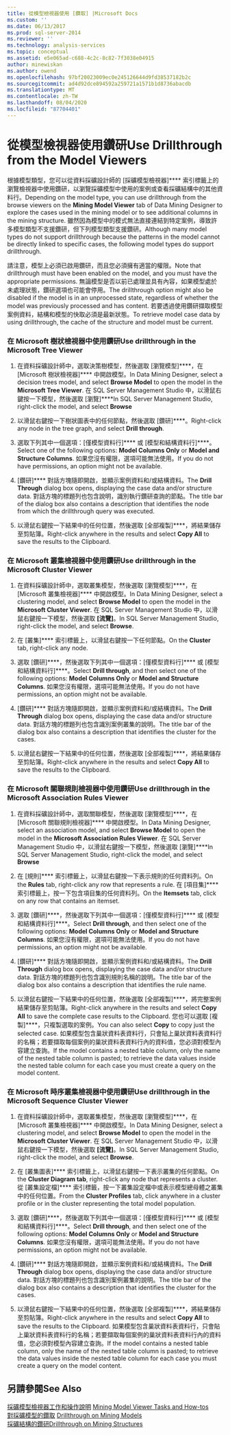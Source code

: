 ```yaml
---
title: 從模型檢視器使用 [鑽取] |Microsoft Docs
ms.custom: ''
ms.date: 06/13/2017
ms.prod: sql-server-2014
ms.reviewer: ''
ms.technology: analysis-services
ms.topic: conceptual
ms.assetid: e5e065ad-c688-4c2c-8c82-7f3038e04915
author: minewiskan
ms.author: owend
ms.openlocfilehash: 97bf20023009ec0e245126644d9fd38537182b2c
ms.sourcegitcommit: ad4d92dce894592a259721a1571b1d8736abacdb
ms.translationtype: MT
ms.contentlocale: zh-TW
ms.lasthandoff: 08/04/2020
ms.locfileid: "87704401"
---
```

# <a name="use-drillthrough-from-the-model-viewers"></a><span data-ttu-id="6af85-102">從模型檢視器使用鑽研</span><span class="sxs-lookup"><span data-stu-id="6af85-102">Use Drillthrough from the Model Viewers</span></span>
  <span data-ttu-id="6af85-103">根據模型類型，您可以從資料採礦設計師的 [採礦模型檢視器]\*\*\*\* 索引標籤上的瀏覽檢視器中使用鑽研，以瀏覽採礦模型中使用的案例或查看採礦結構中的其他資料行。</span><span class="sxs-lookup"><span data-stu-id="6af85-103">Depending on the model type, you can use drillthrough from the browse viewers on the **Mining Model Viewer** tab of Data Mining Designer to explore the cases used in the mining model or to see additional columns in the mining structure.</span></span> <span data-ttu-id="6af85-104">雖然因為模型中的模式無法直接連結到特定案例，導致許多模型類型不支援鑽研，但下列模型類型支援鑽研。</span><span class="sxs-lookup"><span data-stu-id="6af85-104">Although many model types do not support drillthrough because the patterns in the model cannot be directly linked to specific cases, the following model types do support drillthrough.</span></span>  
  
 <span data-ttu-id="6af85-105">請注意，模型上必須已啟用鑽研，而且您必須擁有適當的權限。</span><span class="sxs-lookup"><span data-stu-id="6af85-105">Note that drillthrough must have been enabled on the model, and you must have the appropriate permissions.</span></span> <span data-ttu-id="6af85-106">無論模型是否以前已處理並具有內容，如果模型處於未處理狀態，鑽研選項也可能會停用。</span><span class="sxs-lookup"><span data-stu-id="6af85-106">The drillthrough option might also be disabled if the model is in an unprocessed state, regardless of whether the model was previously processed and has content.</span></span> <span data-ttu-id="6af85-107">若要透過使用鑽研擷取模型案例資料，結構和模型的快取必須是最新狀態。</span><span class="sxs-lookup"><span data-stu-id="6af85-107">To retrieve model case data by using drillthrough, the cache of the structure and model must be current.</span></span>  
  
### <a name="use-drillthrough-in-the-microsoft-tree-viewer"></a><span data-ttu-id="6af85-108">在 Microsoft 樹狀檢視器中使用鑽研</span><span class="sxs-lookup"><span data-stu-id="6af85-108">Use drillthrough in the Microsoft Tree Viewer</span></span>  
  
1.  <span data-ttu-id="6af85-109">在資料採礦設計師中，選取決策樹模型，然後選取 [瀏覽模型]\*\*\*\*，在 [Microsoft 樹狀檢視器]\*\*\*\* 中開啟模型。</span><span class="sxs-lookup"><span data-stu-id="6af85-109">In Data Mining Designer, select a decision trees model, and select **Browse Model** to open the model in the **Microsoft Tree Viewer**.</span></span> <span data-ttu-id="6af85-110">在 SQL Server Management Studio 中，以滑鼠右鍵按一下模型，然後選取 [瀏覽]\*\*\*\*</span><span class="sxs-lookup"><span data-stu-id="6af85-110">In SQL Server Management Studio, right-click the model, and select **Browse**</span></span>  
  
2.  <span data-ttu-id="6af85-111">以滑鼠右鍵按一下樹狀圖表中的任何節點，然後選取 [鑽研]\*\*\*\*。</span><span class="sxs-lookup"><span data-stu-id="6af85-111">Right-click any node in the tree graph, and select **Drill through**.</span></span>  
  
3.  <span data-ttu-id="6af85-112">選取下列其中一個選項：[僅模型資料行]\*\*\*\* 或 [模型和結構資料行]\*\*\*\*。</span><span class="sxs-lookup"><span data-stu-id="6af85-112">Select one of the following options: **Model Columns Only** or **Model and Structure Columns**.</span></span> <span data-ttu-id="6af85-113">如果您沒有權限，選項可能無法使用。</span><span class="sxs-lookup"><span data-stu-id="6af85-113">If you do not have permissions, an option might not be available.</span></span>  
  
4.  <span data-ttu-id="6af85-114">[鑽研]\*\*\*\* 對話方塊隨即開啟，並顯示案例資料和/或結構資料。</span><span class="sxs-lookup"><span data-stu-id="6af85-114">The **Drill Through** dialog box opens, displaying the case data and/or structure data.</span></span> <span data-ttu-id="6af85-115">對話方塊的標題列也包含說明，識別執行鑽研查詢的節點。</span><span class="sxs-lookup"><span data-stu-id="6af85-115">The title bar of the dialog box also contains a description that identifies the node from which the drillthrough query was executed.</span></span>  
  
5.  <span data-ttu-id="6af85-116">以滑鼠右鍵按一下結果中的任何位置，然後選取 [全部複製]\*\*\*\*，將結果儲存至剪貼簿。</span><span class="sxs-lookup"><span data-stu-id="6af85-116">Right-click anywhere in the results and select **Copy All** to save the results to the Clipboard.</span></span>  
  
### <a name="use-drillthrough-in-the-microsoft-cluster-viewer"></a><span data-ttu-id="6af85-117">在 Microsoft 叢集檢視器中使用鑽研</span><span class="sxs-lookup"><span data-stu-id="6af85-117">Use drillthrough in the Microsoft Cluster Viewer</span></span>  
  
1.  <span data-ttu-id="6af85-118">在資料採礦設計師中，選取叢集模型，然後選取 [瀏覽模型]\*\*\*\*，在 [Microsoft 叢集檢視器]\*\*\*\* 中開啟模型。</span><span class="sxs-lookup"><span data-stu-id="6af85-118">In Data Mining Designer, select a clustering model, and select **Browse Model** to open the model in the **Microsoft Cluster Viewer**.</span></span> <span data-ttu-id="6af85-119">在 SQL Server Management Studio 中，以滑鼠右鍵按一下模型，然後選取 **[流覽]**。</span><span class="sxs-lookup"><span data-stu-id="6af85-119">In SQL Server Management Studio, right-click the model, and select **Browse**.</span></span>  
  
2.  <span data-ttu-id="6af85-120">在 [叢集]\*\*\*\* 索引標籤上，以滑鼠右鍵按一下任何節點。</span><span class="sxs-lookup"><span data-stu-id="6af85-120">On the **Cluster** tab, right-click any node.</span></span>  
  
3.  <span data-ttu-id="6af85-121">選取 [鑽研]\*\*\*\*，然後選取下列其中一個選項：[僅模型資料行]\*\*\*\* 或 [模型和結構資料行]\*\*\*\*。</span><span class="sxs-lookup"><span data-stu-id="6af85-121">Select **Drill through**, and then select one of the following options: **Model Columns Only** or **Model and Structure Columns**.</span></span> <span data-ttu-id="6af85-122">如果您沒有權限，選項可能無法使用。</span><span class="sxs-lookup"><span data-stu-id="6af85-122">If you do not have permissions, an option might not be available.</span></span>  
  
4.  <span data-ttu-id="6af85-123">[鑽研]\*\*\*\* 對話方塊隨即開啟，並顯示案例資料和/或結構資料。</span><span class="sxs-lookup"><span data-stu-id="6af85-123">The **Drill Through** dialog box opens, displaying the case data and/or structure data.</span></span> <span data-ttu-id="6af85-124">對話方塊的標題列也包含識別案例叢集的說明。</span><span class="sxs-lookup"><span data-stu-id="6af85-124">The title bar of the dialog box also contains a description that identifies the cluster for the cases.</span></span>  
  
5.  <span data-ttu-id="6af85-125">以滑鼠右鍵按一下結果中的任何位置，然後選取 [全部複製]\*\*\*\*，將結果儲存至剪貼簿。</span><span class="sxs-lookup"><span data-stu-id="6af85-125">Right-click anywhere in the results and select **Copy All** to save the results to the Clipboard.</span></span>  
  
### <a name="use-drillthrough-in-the-microsoft-association-rules-viewer"></a><span data-ttu-id="6af85-126">在 Microsoft 關聯規則檢視器中使用鑽研</span><span class="sxs-lookup"><span data-stu-id="6af85-126">Use drillthrough in the Microsoft Association Rules Viewer</span></span>  
  
1.  <span data-ttu-id="6af85-127">在資料採礦設計師中，選取關聯模型，然後選取 [瀏覽模型]\*\*\*\*，在 [Microsoft 關聯規則檢視器]\*\*\*\* 中開啟模型。</span><span class="sxs-lookup"><span data-stu-id="6af85-127">In Data Mining Designer, select an association model, and select **Browse Model** to open the model in the **Microsoft Association Rules Viewer**.</span></span> <span data-ttu-id="6af85-128">在 SQL Server Management Studio 中，以滑鼠右鍵按一下模型，然後選取 [瀏覽]\*\*\*\*</span><span class="sxs-lookup"><span data-stu-id="6af85-128">In SQL Server Management Studio, right-click the model, and select **Browse**</span></span>  
  
2.  <span data-ttu-id="6af85-129">在 [規則]\*\*\*\* 索引標籤上，以滑鼠右鍵按一下表示規則的任何資料列。</span><span class="sxs-lookup"><span data-stu-id="6af85-129">On the **Rules** tab, right-click any row that represents a rule.</span></span> <span data-ttu-id="6af85-130">在 [項目集]\*\*\*\* 索引標籤上，按一下包含項目集的任何資料列。</span><span class="sxs-lookup"><span data-stu-id="6af85-130">On the **Itemsets** tab, click on any row that contains an itemset.</span></span>  
  
3.  <span data-ttu-id="6af85-131">選取 [鑽研]\*\*\*\*，然後選取下列其中一個選項：[僅模型資料行]\*\*\*\* 或 [模型和結構資料行]\*\*\*\*。</span><span class="sxs-lookup"><span data-stu-id="6af85-131">Select **Drill through**, and then select one of the following options: **Model Columns Only** or **Model and Structure Columns**.</span></span> <span data-ttu-id="6af85-132">如果您沒有權限，選項可能無法使用。</span><span class="sxs-lookup"><span data-stu-id="6af85-132">If you do not have permissions, an option might not be available.</span></span>  
  
4.  <span data-ttu-id="6af85-133">[鑽研]\*\*\*\* 對話方塊隨即開啟，並顯示案例資料和/或結構資料。</span><span class="sxs-lookup"><span data-stu-id="6af85-133">The **Drill Through** dialog box opens, displaying the case data and/or structure data.</span></span> <span data-ttu-id="6af85-134">對話方塊的標題列也包含識別規則名稱的說明。</span><span class="sxs-lookup"><span data-stu-id="6af85-134">The title bar of the dialog box also contains a description that identifies the rule name.</span></span>  
  
5.  <span data-ttu-id="6af85-135">以滑鼠右鍵按一下結果中的任何位置，然後選取 [全部複製]\*\*\*\*，將完整案例結果儲存至剪貼簿。</span><span class="sxs-lookup"><span data-stu-id="6af85-135">Right-click anywhere in the results and select **Copy All** to save the complete case results to the Clipboard.</span></span> <span data-ttu-id="6af85-136">您也可以選取 [複製]\*\*\*\*，只複製選取的案例。</span><span class="sxs-lookup"><span data-stu-id="6af85-136">You can also select **Copy** to copy just the selected case.</span></span> <span data-ttu-id="6af85-137">如果模型包含巢狀資料表資料行，只會貼上巢狀資料表資料行的名稱；若要擷取每個案例的巢狀資料表資料行內的資料值，您必須對模型內容建立查詢。</span><span class="sxs-lookup"><span data-stu-id="6af85-137">If the model contains a nested table column, only the name of the nested table column is pasted; to retrieve the data values inside the nested table column for each case you must create a query on the model content.</span></span>  
  
### <a name="use-drillthrough-in-the-microsoft-sequence-cluster-viewer"></a><span data-ttu-id="6af85-138">在 Microsoft 時序叢集檢視器中使用鑽研</span><span class="sxs-lookup"><span data-stu-id="6af85-138">Use drillthrough in the Microsoft Sequence Cluster Viewer</span></span>  
  
1.  <span data-ttu-id="6af85-139">在資料採礦設計師中，選取叢集模型，然後選取 [瀏覽模型]\*\*\*\*，在 [Microsoft 叢集檢視器]\*\*\*\* 中開啟模型。</span><span class="sxs-lookup"><span data-stu-id="6af85-139">In Data Mining Designer, select a clustering model, and select **Browse Model** to open the model in the **Microsoft Cluster Viewer**.</span></span> <span data-ttu-id="6af85-140">在 SQL Server Management Studio 中，以滑鼠右鍵按一下模型，然後選取 **[流覽]**。</span><span class="sxs-lookup"><span data-stu-id="6af85-140">In SQL Server Management Studio, right-click the model, and select **Browse**.</span></span>  
  
2.  <span data-ttu-id="6af85-141">在 [叢集圖表]\*\*\*\* 索引標籤上，以滑鼠右鍵按一下表示叢集的任何節點。</span><span class="sxs-lookup"><span data-stu-id="6af85-141">On the **Cluster Diagram tab**, right-click any node that represents a cluster.</span></span> <span data-ttu-id="6af85-142">從 [叢集設定檔]\*\*\*\* 索引標籤，按一下叢集設定檔中或表示模型總母體之叢集中的任何位置。</span><span class="sxs-lookup"><span data-stu-id="6af85-142">From the **Cluster Profiles** tab, click anywhere in a cluster profile or in the cluster representing the total model population.</span></span>  
  
3.  <span data-ttu-id="6af85-143">選取 [鑽研]\*\*\*\*，然後選取下列其中一個選項：[僅模型資料行]\*\*\*\* 或 [模型和結構資料行]\*\*\*\*。</span><span class="sxs-lookup"><span data-stu-id="6af85-143">Select **Drill through**, and then select one of the following options: **Model Columns Only** or **Model and Structure Columns**.</span></span> <span data-ttu-id="6af85-144">如果您沒有權限，選項可能無法使用。</span><span class="sxs-lookup"><span data-stu-id="6af85-144">If you do not have permissions, an option might not be available.</span></span>  
  
4.  <span data-ttu-id="6af85-145">[鑽研]\*\*\*\* 對話方塊隨即開啟，並顯示案例資料和/或結構資料。</span><span class="sxs-lookup"><span data-stu-id="6af85-145">The **Drill Through** dialog box opens, displaying the case data and/or structure data.</span></span> <span data-ttu-id="6af85-146">對話方塊的標題列也包含識別案例叢集的說明。</span><span class="sxs-lookup"><span data-stu-id="6af85-146">The title bar of the dialog box also contains a description that identifies the cluster for the cases.</span></span>  
  
5.  <span data-ttu-id="6af85-147">以滑鼠右鍵按一下結果中的任何位置，然後選取 [全部複製]\*\*\*\*，將結果儲存至剪貼簿。</span><span class="sxs-lookup"><span data-stu-id="6af85-147">Right-click anywhere in the results and select **Copy All** to save the results to the Clipboard.</span></span> <span data-ttu-id="6af85-148">如果模型包含巢狀資料表資料行，只會貼上巢狀資料表資料行的名稱；若要擷取每個案例的巢狀資料表資料行內的資料值，您必須對模型內容建立查詢。</span><span class="sxs-lookup"><span data-stu-id="6af85-148">If the model contains a nested table column, only the name of the nested table column is pasted; to retrieve the data values inside the nested table column for each case you must create a query on the model content.</span></span>  
  
## <a name="see-also"></a><span data-ttu-id="6af85-149">另請參閱</span><span class="sxs-lookup"><span data-stu-id="6af85-149">See Also</span></span>  
 <span data-ttu-id="6af85-150">[採礦模型檢視器工作和操作說明](mining-model-viewer-tasks-and-how-tos.md) </span><span class="sxs-lookup"><span data-stu-id="6af85-150">[Mining Model Viewer Tasks and How-tos](mining-model-viewer-tasks-and-how-tos.md) </span></span>  
 <span data-ttu-id="6af85-151">[對採礦模型的鑽取](drillthrough-on-mining-models.md) </span><span class="sxs-lookup"><span data-stu-id="6af85-151">[Drillthrough on Mining Models](drillthrough-on-mining-models.md) </span></span>  
 [<span data-ttu-id="6af85-152">採礦結構的鑽研</span><span class="sxs-lookup"><span data-stu-id="6af85-152">Drillthrough on Mining Structures</span></span>](drillthrough-on-mining-structures.md)  
  
  
